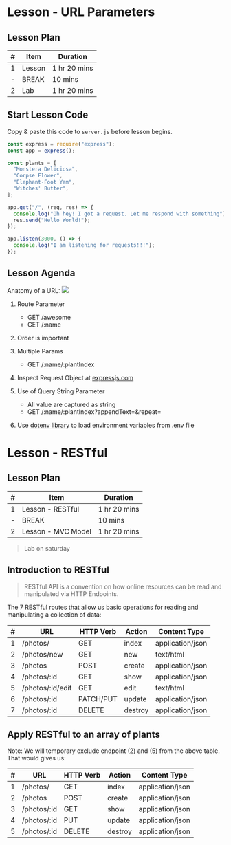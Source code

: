 # Lesson - URL Parameters

## Lesson Plan

|#|Item|Duration|
|-|-----|--------|
|1|Lesson|1 hr 20 mins|
|-|BREAK|10 mins|
|2|Lab|1 hr 20 mins|

## Start Lesson Code

Copy & paste this code to `server.js` before lesson begins.

```js
const express = require("express");
const app = express();

const plants = [
  "Monstera Deliciosa",
  "Corpse Flower",
  "Elephant-Foot Yam",
  "Witches' Butter",
];

app.get("/", (req, res) => {
  console.log("Oh hey! I got a request. Let me respond with something");
  res.send("Hello World!");
});

app.listen(3000, () => {
  console.log("I am listening for requests!!!");
});
```
## Lesson Agenda

Anatomy of a URL:
<img src="https://developer.mozilla.org/en-US/docs/Learn/Common_questions/What_is_a_URL/mdn-url-all.png" />


1. Route Parameter
    - GET /awesome    
    - GET /:name

1. Order is important

1. Multiple Params
    - GET /:name/:plantIndex

1. Inspect Request Object at [expressjs.com](https://expressjs.com)

1. Use of Query String Parameter 
    - All value are captured as string
    - GET /:name/:plantIndex?appendText=&repeat=

1. Use [dotenv library](https://www.npmjs.com/package/dotenv) to load environment variables from .env file
  
# Lesson - RESTful

## Lesson Plan

|#|Item|Duration|
|-|-----|--------|
|1|Lesson - RESTful|1 hr 20 mins|
|-|BREAK|10 mins|
|2|Lesson - MVC Model|1 hr 20 mins|

> Lab on saturday

## Introduction to RESTful

> RESTful API is a convention on how online resources can be read and manipulated via HTTP Endpoints.

The 7 RESTful routes that allow us basic operations for reading and manipulating a collection of data:

|#| **URL** | **HTTP Verb** |  **Action**|**Content Type**|
|-|------------|-------------|------------|---------------|
|1| /photos/         | GET       | index  |application/json|
|2| /photos/new      | GET       | new    |text/html|
|3| /photos          | POST      | create |application/json|  
|4| /photos/:id      | GET       | show   |application/json|
|5| /photos/:id/edit | GET       | edit   |text/html|
|6| /photos/:id      | PATCH/PUT | update |application/json|
|7| /photos/:id      | DELETE    | destroy|application/json|

## Apply RESTful to an array of plants

Note: We will temporary exclude endpoint (2) and (5) from the above table. That would gives us:

|#| **URL** | **HTTP Verb** |  **Action**|**Content Type**|
|-|------------|-------------|------------|---------------|
|1| /photos/         | GET       | index  |application/json|
|2| /photos          | POST      | create |application/json|  
|3| /photos/:id      | GET       | show   |application/json|
|4| /photos/:id      | PUT       | update |application/json|
|5| /photos/:id      | DELETE    | destroy|application/json|